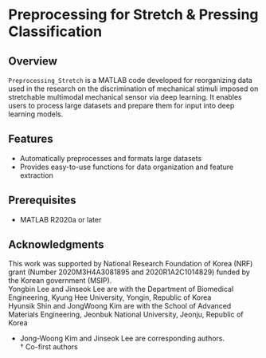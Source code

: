 # Preprocessing for Stretch & Pressing Classification

## Overview

`Preprocessing_Stretch` is a MATLAB code developed for reorganizing data used in the research on the discrimination of mechanical stimuli imposed on stretchable multimodal mechanical sensor via deep learning.
It enables users to process large datasets and prepare them for input into deep learning models.

## Features

- Automatically preprocesses and formats large datasets
- Provides easy-to-use functions for data organization and feature extraction

## Prerequisites

- MATLAB R2020a or later

## Acknowledgments

This work was supported by National Research Foundation of Korea (NRF) grant (Number 2020M3H4A3081895 and 2020R1A2C1014829) funded by the Korean government (MSIP). <br>
Yongbin Lee and Jinseok Lee are with the Department of Biomedical Engineering, Kyung Hee University, Yongin, Republic of Korea <br>
Hyunsik Shin and JongWoong Kim are with the School of Advanced Materials Engineering, Jeonbuk National University, Jeonju, Republic of Korea <br>
* Jong-Woong Kim and Jinseok Lee are corresponding authors.<br>
† Co-first authors
